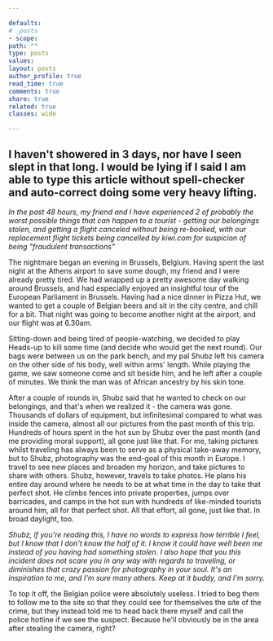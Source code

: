 ```yaml
---

defaults:
# _posts
- scope:
path: ""
type: posts
values:
layout: posts
author_profile: true
read_time: true
comments: true
share: true
related: true
classes: wide

---
```

## I haven't showered in 3 days, nor have I seen slept in that long. I would be lying if I said I am able to type this article without spell-checker and auto-correct doing some very heavy lifting.

*In the past 48 hours, my friend and I have experienced 2 of probably the worst possible things that can happen to a tourist - getting our belongings stolen, and getting a flight canceled without being re-booked, with our replacement flight tickets being cancelled by kiwi.com for suspicion of being "fraudulent transactions"*

The nightmare began an evening in Brussels, Belgium. Having spent the last night at the Athens airport to save some dough, my friend and I were already pretty tired. We had wrapped up a pretty awesome day walking around Brussels, and had especially enjoyed an insightful tour of the European Parliament in Brussels. Having had a nice dinner in Pizza Hut, we wanted to get a couple of Belgian beers and sit in the city centre, and chill for a bit. That night was going to become another night at the airport, and our flight was at 6.30am. 

Sitting-down and being tired of people-watching, we decided to play Heads-up to kill some time (and decide who would get the next round). Our bags were between us on the park bench, and my pal Shubz left his camera on the other side of his body, well within arms' length. While playing the game, we saw someone come and sit beside him, and he left after a couple of minutes. We think the man was of African ancestry by his skin tone. 

After a couple of rounds in, Shubz said that he wanted to check on our belongings, and that's when we realized it - the camera was gone. Thousands of dollars of equipment, but infinitesimal compared to what was inside the camera, almost all our pictures from the past month of this trip. Hundreds of hours spent in the hot sun by Shubz over the past month (and me providing moral support), all gone just like that. For me, taking pictures whilst traveling has always been to serve as a physical take-away memory, but to Shubz, photography was the end-goal of this month in Europe. I travel to see new places and broaden my horizon, and take pictures to share with others. Shubz, however, travels to take photos. He plans his entire day around where he needs to be at what time in the day to take that perfect shot. He climbs fences into private properties, jumps over barricades, and camps in the hot sun with hundreds of like-minded tourists around him, all for that perfect shot. All that effort, all gone, just like that. In broad daylight, too.

*Shubz, if you're reading this, I have no words to express how terrible I feel, but I know that I don't know the half of it. I know it could have well been me instead of you having had something stolen. I also hope that you this incident does not scare you in any way with regards to traveling, or diminishes that crazy passion for photography in your soul. It's an inspiration to me, and I'm sure many others. Keep at it buddy, and I'm sorry.*

To top it off, the Belgian police were absolutely useless. I tried to beg them to follow me to the site so that they could see for themselves the site of the crime, but they instead told me to head back there myself and call the police hotline if we see the suspect. Because he'll obviously be in the area after stealing the camera, right?





